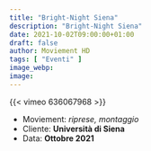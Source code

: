 ```yaml
---
title: "Bright-Night Siena"
description: "Bright-Night Siena"
date: 2021-10-02T09:00:00+01:00
draft: false
author: Moviement HD
tags: [ "Eventi" ]
image_webp:
image:
---
```


{{< vimeo 636067968 >}}
<br>

- Moviement: *riprese, montaggio*
- Cliente: **Università di Siena**
- Data: **Ottobre 2021**
